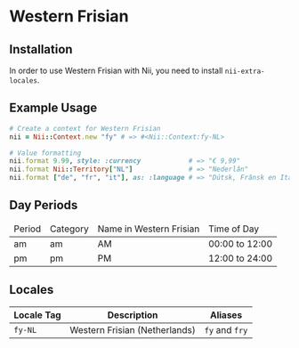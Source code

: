 <!-- This file has been generated. Source: languages/_template.md.erb -->

# Western Frisian

## Installation

In order to use Western Frisian with Nii, you need to install `nii-extra-locales`.

## Example Usage

``` ruby
# Create a context for Western Frisian
nii = Nii::Context.new "fy" # => #<Nii::Context:fy-NL>

# Value formatting
nii.format 9.99, style: :currency            # => "€ 9,99"
nii.format Nii::Territory["NL"]              # => "Nederlân"
nii.format ["de", "fr", "it"], as: :language # => "Dútsk, Frânsk en Italiaansk"
```

## Day Periods


<table>
  <thead>
    <tr>
      <td>Period</td>
      <td>Category</td>
      <td>Name in Western Frisian</td>
      <td>Time of Day</td>
    </tr>
  </thead>
  <tbody>
    <tr>
      <td>am</td>
      <td>am</td>
      <td>AM</td>
      <td>00:00 to 12:00</td>
    </tr>
    <tr>
      <td>pm</td>
      <td>pm</td>
      <td>PM</td>
      <td>12:00 to 24:00</td>
    </tr>
  </tbody>
</table>



## Locales

<table>
  <thead>
    <tr>
      <th>Locale Tag</th>
      <th>Description</th>
      <th>Aliases</th>
    </tr>
  </thead>
  <tbody>
    <tr>
      <td><code>fy-NL</code></td>
      <td>Western Frisian (Netherlands)</td>
      <td><code>fy</code> and <code>fry</code></td>
    </tr>
  </tbody>
</table>

